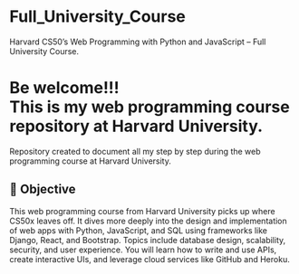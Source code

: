 # Full_University_Course
Harvard CS50’s Web Programming with Python and JavaScript – Full University Course.

<h1> 
  Be welcome!!! <br>
  This is my web programming course repository at Harvard University.
</h1>

Repository created to document all my step by step during the web programming course at Harvard University.

<h2> 🎯 Objective </h2>
This web programming course from Harvard University picks up where CS50x leaves off. It dives more deeply into the design and implementation of web apps with Python, JavaScript, and SQL using frameworks like Django, React, and Bootstrap. Topics include database design, scalability, security, and user experience. You will learn how to write and use APIs, create interactive UIs, and leverage cloud services like GitHub and Heroku.


